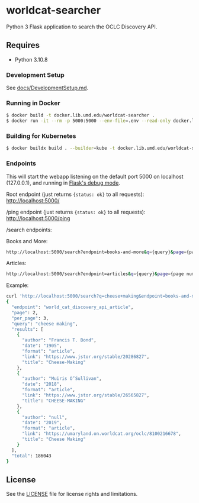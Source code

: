 # worldcat-searcher

Python 3 Flask application to search the OCLC Discovery API.

## Requires

* Python 3.10.8

### Development Setup

See [docs/DevelopmentSetup.md](docs/DevelopmentSetup.md).

### Running in Docker

```bash
$ docker build -t docker.lib.umd.edu/worldcat-searcher .
$ docker run -it --rm -p 5000:5000 --env-file=.env --read-only docker.lib.umd.edu/worldcat-searcher
```

### Building for Kubernetes

```bash
$ docker buildx build . --builder=kube -t docker.lib.umd.edu/worldcat-searcher:VERSION --push
```

### Endpoints

This will start the webapp listening on the default port 5000 on localhost
(127.0.0.1), and running in [Flask's debug mode].

Root endpoint (just returns `{status: ok}` to all requests):
<http://localhost:5000/>

/ping endpoint (just returns `{status: ok}` to all requests):
<http://localhost:5000/ping>

/search endpoints:

Books and More:

```bash
http://localhost:5000/search?endpoint=books-and-more&q={query}&page={page number}&per_page={results per page}
```

Articles:

```bash
http://localhost:5000/search?endpoint=articles&q={query}&page={page number}&per_page={results per page}
```

Example:

```bash
curl 'http://localhost:5000/search?q=cheese+making&endpoint=books-and-more&per_page=3&page=2'
{
  "endpoint": "world_cat_discovery_api_article",
  "page": 2,
  "per_page": 3,
  "query": "cheese making",
  "results": [
    {
      "author": "Francis T. Bond",
      "date": "1905",
      "format": "article",
      "link": "https://www.jstor.org/stable/20286827",
      "title": "Cheese-Making"
    },
    {
      "author": "Muiris O’Sullivan",
      "date": "2018",
      "format": "article",
      "link": "https://www.jstor.org/stable/26565827",
      "title": "CHEESE-MAKING"
    },
    {
      "author": "null",
      "date": "2019",
      "format": "article",
      "link": "https://umaryland.on.worldcat.org/oclc/8100216678",
      "title": "Cheese Making"
    }
  ],
  "total": 186043
}
```

[Flask's debug mode]: https://flask.palletsprojects.com/en/2.2.x/cli/?highlight=debug%20mode

## License

See the [LICENSE](LICENSE.txt) file for license rights and limitations.
